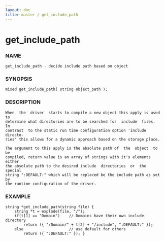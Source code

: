 ```yaml
---
layout: doc
title: master / get_include_path
---
```

# get_include_path

### NAME

    get_include_path - decide include path based on object

### SYNOPSIS

    mixed get_include_path( string object_path );

### DESCRIPTION

    When  the  driver  starts to compile a new object this apply is used to
    determine what directories are to be searched for  include  files.   In
    contrast  to the static run time configuration option 'include directo‐
    ries' this allows for a dynamic approach based on the storage place.

    The argument to this apply is the absolute path of  the  object  to  be
    compiled, return value is an array of strings with it's elements either
    the absolute path to the desired include  directories  or  the  special
    string ":DEFAULT:" which will be replaced be the include path as set by
    the runtime configuration of the driver.

### EXAMPLE

    string *get_include_path(string file) {
        string *t = explode(file, "/");
        if(t[1] == "Domain")    // Domains have their own include directory
            return ({ "/Domain/" + t[2] + "/include", ":DEFAULT:" });
        else                    // use default for others
            return ({ ":DEFAULT:" }); }

